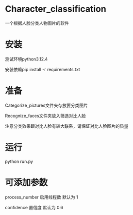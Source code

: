 # Character_classification

 一个根据人脸分类人物图片的软件

# 安装
测试环境python3.12.4

安装依赖pip install -r requirements.txt

# 准备
Categorize_pictures文件夹存放要分类图片

Recognize_faces文件夹放入筛选对比人脸

注意分类效果跟对比人脸有较大联系，请保证对比人脸图片的质量

# 运行
python run.py

# 可添加参数
process_number 启用线程数 默认为 1

confidence 置信度 默认为 0.6

